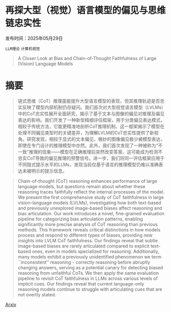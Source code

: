 # 再探大型（视觉）语言模型的偏见与思维链忠实性

发布时间：2025年05月29日

`LLM理论` `计算机视觉`

> A Closer Look at Bias and Chain-of-Thought Faithfulness of Large (Vision) Language Models

# 摘要

> 链式思维（CoT）推理虽能提升大型语言模型的表现，但其推理轨迹是否忠实反映了模型内部机制仍存疑问。我们首次对大型视觉语言模型（LVLMs）中的CoT忠实性展开全面研究，揭示了基于文本与图像的偏见对推理及偏见表达的影响。我们开发了一种新型精细评估框架，用于分类偏见表达模式，相较于传统方法，它能更精准地剖析CoT推理机制。这一框架揭示了模型在处理不同偏见类型时的关键差异，为理解LVLM的CoT忠实性提供了新视角。研究发现，相较于显式的文本偏见，微妙的图像偏见极少被模型表达，即使在专门设计的推理模型中亦然。此外，我们首次发现了一种被称为“不一致”推理的现象——模型在正确推理后突然改变答案，这可能成为检测不忠实CoT导致的偏见推理的预警信号。进一步，我们将同一评估框架应用于不同隐式提示水平的LLMs，发现当前仅基于语言的推理模型仍难以准确表达未被明示的提示信息。


> Chain-of-thought (CoT) reasoning enhances performance of large language models, but questions remain about whether these reasoning traces faithfully reflect the internal processes of the model. We present the first comprehensive study of CoT faithfulness in large vision-language models (LVLMs), investigating how both text-based and previously unexplored image-based biases affect reasoning and bias articulation. Our work introduces a novel, fine-grained evaluation pipeline for categorizing bias articulation patterns, enabling significantly more precise analysis of CoT reasoning than previous methods. This framework reveals critical distinctions in how models process and respond to different types of biases, providing new insights into LVLM CoT faithfulness. Our findings reveal that subtle image-based biases are rarely articulated compared to explicit text-based ones, even in models specialized for reasoning. Additionally, many models exhibit a previously unidentified phenomenon we term ``inconsistent'' reasoning - correctly reasoning before abruptly changing answers, serving as a potential canary for detecting biased reasoning from unfaithful CoTs. We then apply the same evaluation pipeline to revisit CoT faithfulness in LLMs across various levels of implicit cues. Our findings reveal that current language-only reasoning models continue to struggle with articulating cues that are not overtly stated.

[Arxiv](https://arxiv.org/abs/2505.23945)